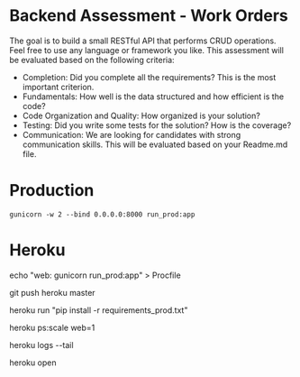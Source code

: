 # Backend Assessment - Work Orders

The goal is to build a small RESTful API that performs CRUD operations. Feel free to use
any language or framework you like. This assessment will be evaluated based on the
following criteria:

- Completion: Did you complete all the requirements? This is the most important
criterion.
- Fundamentals: How well is the data structured and how efficient is the code?
- Code Organization and Quality: How organized is your solution?
- Testing: Did you write some tests for the solution? How is the coverage?
- Communication: We are looking for candidates with strong communication
skills. This will be evaluated based on your Readme.md file.

# Production

`gunicorn -w 2 --bind 0.0.0.0:8000 run_prod:app`



# Heroku

echo "web: gunicorn run_prod:app" > Procfile

git push heroku master

heroku run "pip install -r requirements_prod.txt"

heroku ps:scale web=1

heroku logs --tail

heroku open

